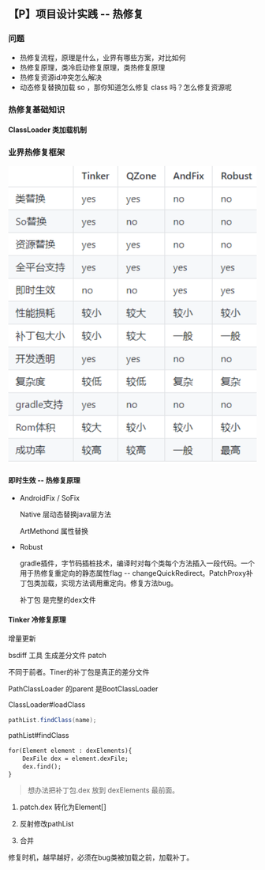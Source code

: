 ## 【P】项目设计实践 -- 热修复



### 问题

- 热修复流程，原理是什么，业界有哪些方案，对比如何 
- 热修复原理，类冷启动修复原理，类热修复原理
- 热修复资源id冲突怎么解决
- 动态修复替换加载 so ，那你知道怎么修复 class 吗？怎么修复资源呢



### 热修复基础知识

#### ClassLoader 类加载机制









### 业界热修复框架

![image-20210310091045616](./images/image-20210310091045616.png)



#### 即时生效 -- 热修复原理

* AndroidFix / SoFix

  Native 层动态替换java层方法

  ArtMethond 属性替换

* Robust

  gradle插件，字节码插桩技术，编译时对每个类每个方法插入一段代码。一个用于热修复重定向的静态属性flag -- changeQuickRedirect。PatchProxy补丁包类加载，实现方法调用重定向。修复方法bug。

  

  补丁包 是完整的dex文件

  

#### Tinker 冷修复原理

增量更新

bsdiff 工具 生成差分文件 patch

不同于前者。Tiner的补丁包是真正的差分文件



PathClassLoader 的parent 是BootClassLoader

ClassLoader#loadClass

```java
pathList.findClass(name);
```

pathList#findClass

```
for(Element element : dexElements){
	DexFile dex = element.dexFile;
	dex.find();
}
```



> 想办法把补丁包.dex 放到 dexElements 最前面。

1. patch.dex 转化为Element[]

2. 反射修改pathList

3. 合并



修复时机，越早越好，必须在bug类被加载之前，加载补丁。







































































